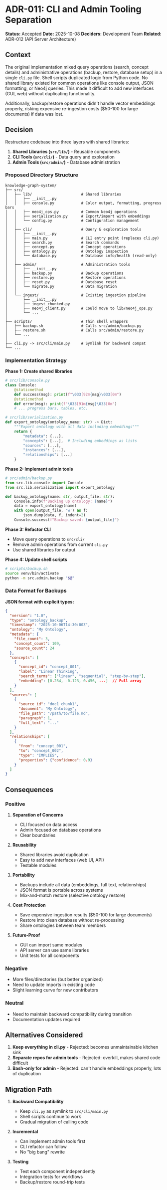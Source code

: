 # ADR-011: CLI and Admin Tooling Separation

**Status:** Accepted
**Date:** 2025-10-08
**Deciders:** Development Team
**Related:** ADR-012 (API Server Architecture)

## Context

The original implementation mixed query operations (search, concept details) and administrative operations (backup, restore, database setup) in a single `cli.py` file. Shell scripts duplicated logic from Python code. No shared library existed for common operations like console output, JSON formatting, or Neo4j queries. This made it difficult to add new interfaces (GUI, web) without duplicating functionality.

Additionally, backup/restore operations didn't handle vector embeddings properly, risking expensive re-ingestion costs ($50-100 for large documents) if data was lost.

## Decision

Restructure codebase into three layers with shared libraries:

1. **Shared Libraries (`src/lib/`)** - Reusable components
2. **CLI Tools (`src/cli/`)** - Data query and exploration
3. **Admin Tools (`src/admin/`)** - Database administration

### Proposed Directory Structure

```
knowledge-graph-system/
├── src/
│   ├── lib/                      # Shared libraries
│   │   ├── __init__.py
│   │   ├── console.py            # Color output, formatting, progress bars
│   │   ├── neo4j_ops.py          # Common Neo4j operations
│   │   ├── serialization.py      # Export/import with embeddings
│   │   └── config.py             # Configuration management
│   │
│   ├── cli/                      # Query & exploration tools
│   │   ├── __init__.py
│   │   ├── main.py               # CLI entry point (replaces cli.py)
│   │   ├── search.py             # Search commands
│   │   ├── concept.py            # Concept operations
│   │   ├── ontology.py           # Ontology inspection
│   │   └── database.py           # Database info/health (read-only)
│   │
│   ├── admin/                    # Administration tools
│   │   ├── __init__.py
│   │   ├── backup.py             # Backup operations
│   │   ├── restore.py            # Restore operations
│   │   ├── reset.py              # Database reset
│   │   └── migrate.py            # Data migration
│   │
│   └── ingest/                   # Existing ingestion pipeline
│       ├── __init__.py
│       ├── ingest_chunked.py
│       ├── neo4j_client.py       # Could move to lib/neo4j_ops.py
│       └── ...
│
├── scripts/                      # Thin shell wrappers
│   ├── backup.sh                 # Calls src/admin/backup.py
│   ├── restore.sh                # Calls src/admin/restore.py
│   └── ...
│
├── cli.py -> src/cli/main.py     # Symlink for backward compat
└── ...
```

### Implementation Strategy

**Phase 1: Create shared libraries**
```python
# src/lib/console.py
class Console:
    @staticmethod
    def success(msg): print(f"\033[92m{msg}\033[0m")
    @staticmethod
    def error(msg): print(f"\033[91m{msg}\033[0m")
    # ... progress bars, tables, etc.

# src/lib/serialization.py
def export_ontology(ontology_name: str) -> Dict:
    """Export ontology with all data including embeddings"""
    return {
        "metadata": {...},
        "concepts": [...],  # Including embeddings as lists
        "sources": [...],
        "instances": [...],
        "relationships": [...]
    }
```

**Phase 2: Implement admin tools**
```python
# src/admin/backup.py
from src.lib.console import Console
from src.lib.serialization import export_ontology

def backup_ontology(name: str, output_file: str):
    Console.info(f"Backing up ontology: {name}")
    data = export_ontology(name)
    with open(output_file, 'w') as f:
        json.dump(data, f, indent=2)
    Console.success(f"Backup saved: {output_file}")
```

**Phase 3: Refactor CLI**
- Move query operations to `src/cli/`
- Remove admin operations from current `cli.py`
- Use shared libraries for output

**Phase 4: Update shell scripts**
```bash
# scripts/backup.sh
source venv/bin/activate
python -m src.admin.backup "$@"
```

### Data Format for Backups

**JSON format with explicit types:**
```json
{
  "version": "1.0",
  "type": "ontology_backup",
  "timestamp": "2025-10-06T14:30:00Z",
  "ontology": "My Ontology",
  "metadata": {
    "file_count": 3,
    "concept_count": 109,
    "source_count": 24
  },
  "concepts": [
    {
      "concept_id": "concept_001",
      "label": "Linear Thinking",
      "search_terms": ["linear", "sequential", "step-by-step"],
      "embedding": [0.234, -0.123, 0.456, ...]  // Full array
    }
  ],
  "sources": [
    {
      "source_id": "doc1_chunk1",
      "document": "My Ontology",
      "file_path": "/path/to/file.md",
      "paragraph": 1,
      "full_text": "..."
    }
  ],
  "relationships": [
    {
      "from": "concept_001",
      "to": "concept_002",
      "type": "IMPLIES",
      "properties": {"confidence": 0.9}
    }
  ]
}
```

## Consequences

### Positive

1. **Separation of Concerns**
   - CLI focused on data access
   - Admin focused on database operations
   - Clear boundaries

2. **Reusability**
   - Shared libraries avoid duplication
   - Easy to add new interfaces (web UI, API)
   - Testable modules

3. **Portability**
   - Backups include all data (embeddings, full text, relationships)
   - JSON format is portable across systems
   - Mix-and-match restore (selective ontology restore)

4. **Cost Protection**
   - Save expensive ingestion results ($50-100 for large documents)
   - Restore into clean database without re-processing
   - Share ontologies between team members

5. **Future-Proof**
   - GUI can import same modules
   - API server can use same libraries
   - Unit tests for all components

### Negative

- More files/directories (but better organized)
- Need to update imports in existing code
- Slight learning curve for new contributors

### Neutral

- Need to maintain backward compatibility during transition
- Documentation updates required

## Alternatives Considered

1. **Keep everything in cli.py** - Rejected: becomes unmaintainable kitchen sink
2. **Separate repos for admin tools** - Rejected: overkill, makes shared code difficult
3. **Bash-only for admin** - Rejected: can't handle embeddings properly, lots of duplication

## Migration Path

1. **Backward Compatibility**
   - Keep `cli.py` as symlink to `src/cli/main.py`
   - Shell scripts continue to work
   - Gradual migration of calling code

2. **Incremental**
   - Can implement admin tools first
   - CLI refactor can follow
   - No "big bang" rewrite

3. **Testing**
   - Test each component independently
   - Integration tests for workflows
   - Backup/restore round-trip tests

